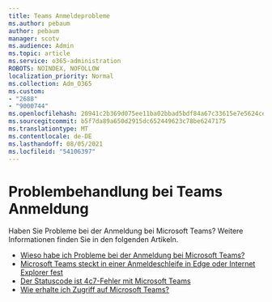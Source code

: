 ```yaml
---
title: Teams Anmeldeprobleme
ms.author: pebaum
author: pebaum
manager: scotv
ms.audience: Admin
ms.topic: article
ms.service: o365-administration
ROBOTS: NOINDEX, NOFOLLOW
localization_priority: Normal
ms.collection: Adm_O365
ms.custom:
- "2688"
- "9000744"
ms.openlocfilehash: 20941c2b369d075ee11ba02bbad5bdf84a67c33615e7e5624ce790bb04cb808c
ms.sourcegitcommit: b5f7da89a650d2915dc652449623c78be6247175
ms.translationtype: MT
ms.contentlocale: de-DE
ms.lasthandoff: 08/05/2021
ms.locfileid: "54106397"
---
```

# <a name="troubleshooting-teams-sign-in"></a>Problembehandlung bei Teams Anmeldung 

Haben Sie Probleme bei der Anmeldung bei Microsoft Teams? Weitere Informationen finden Sie in den folgenden Artikeln.

- [Wieso habe ich Probleme bei der Anmeldung bei Microsoft Teams?](https://support.office.com/article/a02f683b-61a3-4008-9447-ee60c5593b0f)
- [Microsoft Teams steckt in einer Anmeldeschleife in Edge oder Internet Explorer fest](https://docs.microsoft.com/microsoftteams/troubleshoot/teams-sign-in/sign-in-loop)
- [Der Statuscode ist 4c7-Fehler mit Microsoft Teams](https://support.microsoft.com/help/4041047/modern-authentication-failed-here-status-code-is-4c7-when-signing-in-t)
- [Wie erhalte ich Zugriff auf Microsoft Teams?](https://support.office.com/article/how-do-i-get-access-to-microsoft-teams-fc7f1634-abd3-4f26-a597-9df16e4ca65b)
